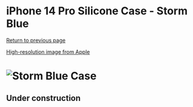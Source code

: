 # iPhone 14 Pro Silicone Case - Storm Blue

[Return to previous page](/iphone_14)

[High-resolution image from Apple](https://store.storeimages.cdn-apple.com/8756/as-images.apple.com/is//MPTF3?wid=4500&hei=4500&fmt=png)

# ![Storm Blue Case](/everyphone/MPTF3.png)

## Under construction
